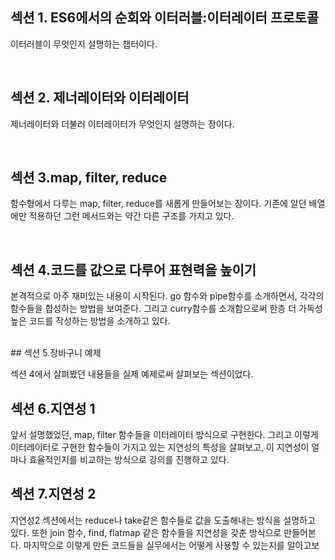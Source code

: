 
## 섹션 1. ES6에서의 순회와 이터러블:이터레이터 프로토콜

이터러블이 무엇인지 설명하는 챕터이다. 

<br>

## 섹션 2. 제너레이터와 이터레이터 

제너레이터와 더불러 이터레이터가 무엇인지 설명하는 장이다. 

<br>

## 섹션 3.map, filter, reduce

함수형에서 다루는 map, filter, reduce를 새롭게 만들어보는 장이다. 
기존에 알던 배열에만 적용하던 그런 메서드와는 약간 다른 구조를 가지고 있다. 

<br>

## 섹션 4.코드를 값으로 다루어 표현력을 높이기 

본격적으로 아주 재미있는 내용이 시작된다. 
go 함수와 pipe함수를 소개하면서, 각각의 함수들을 합성하는 방법을 보여준다. 
그리고 curry함수를 소개함으로써 한층 더 가독성 높은 코드를 작성하는 방법을 소개하고 있다. 


<br>
## 섹션 5.장바구니 예제 

섹션 4에서 살펴봤던 내용들을 실제 예제로써 살펴보는 섹션이었다. 


## 섹션 6.지연성 1 

앞서 설명했었던, map, filter 함수들을 이터레이터 방식으로 구현한다. 
그리고 이렇게 이터레이터로 구현한 함수들이 가지고 있는 지연성의 특성을 살펴보고, 
이 지연성이 얼마나 효율적인지를 비교하는 방식으로 강의를 진행하고 있다. 


## 섹션 7.지연성 2

지연성2 섹션에서는 reduce나 take같은 함수들로 값을 도출해내는 방식을 설명하고 있다. 또한 join 함수, find, flatmap 같은 함수들을 지연성을 갖춘 방식으로 만들어본다. 
마지막으로 이렇게 만든 코드들을 실무에서는 어떻게 사용할 수 있는지를 알아고보